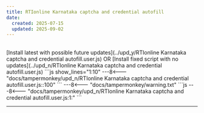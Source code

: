 ```yaml
---
title: RTIonline Karnataka captcha and credential autofill
date:
  created: 2025-07-15
  updated: 2025-09-02
---
```


<br>
<!-- GENERATED FILE -->
[Install latest with possible future updates](../upd_y/RTIonline Karnataka captcha and credential autofill.user.js)
OR
[Install fixed script with no updates](../upd_n/RTIonline Karnataka captcha and credential autofill.user.js)
```js show_lines="1:10"
---8<--- "docs/tampermonkey/upd_n/RTIonline Karnataka captcha and credential autofill.user.js::100"
```
<!-- more -->
---8<--- "docs/tampermonkey/warning.txt"
```js
---8<--- "docs/tampermonkey/upd_n/RTIonline Karnataka captcha and credential autofill.user.js:1:"
```

------------
